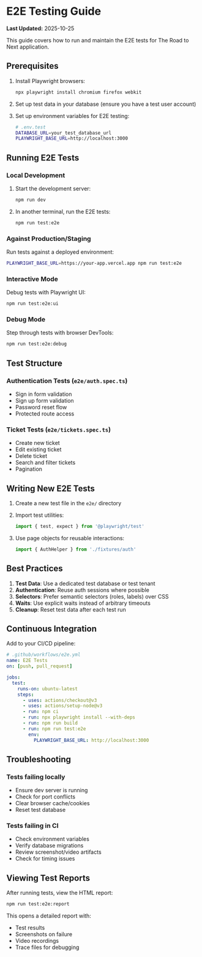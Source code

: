 # E2E Testing Guide

**Last Updated:** 2025-10-25

This guide covers how to run and maintain the E2E tests for The Road to Next application.

## Prerequisites

1. Install Playwright browsers:
   ```bash
   npx playwright install chromium firefox webkit
   ```

2. Set up test data in your database (ensure you have a test user account)

3. Set up environment variables for E2E testing:
   ```bash
   # .env.test
   DATABASE_URL=your_test_database_url
   PLAYWRIGHT_BASE_URL=http://localhost:3000
   ```

## Running E2E Tests

### Local Development

1. Start the development server:
   ```bash
   npm run dev
   ```

2. In another terminal, run the E2E tests:
   ```bash
   npm run test:e2e
   ```

### Against Production/Staging

Run tests against a deployed environment:
```bash
PLAYWRIGHT_BASE_URL=https://your-app.vercel.app npm run test:e2e
```

### Interactive Mode

Debug tests with Playwright UI:
```bash
npm run test:e2e:ui
```

### Debug Mode

Step through tests with browser DevTools:
```bash
npm run test:e2e:debug
```

## Test Structure

### Authentication Tests (`e2e/auth.spec.ts`)
- Sign in form validation
- Sign up form validation
- Password reset flow
- Protected route access

### Ticket Tests (`e2e/tickets.spec.ts`)
- Create new ticket
- Edit existing ticket
- Delete ticket
- Search and filter tickets
- Pagination

## Writing New E2E Tests

1. Create a new test file in the `e2e/` directory
2. Import test utilities:
   ```typescript
   import { test, expect } from '@playwright/test'
   ```

3. Use page objects for reusable interactions:
   ```typescript
   import { AuthHelper } from './fixtures/auth'
   ```

## Best Practices

1. **Test Data**: Use a dedicated test database or test tenant
2. **Authentication**: Reuse auth sessions where possible
3. **Selectors**: Prefer semantic selectors (roles, labels) over CSS
4. **Waits**: Use explicit waits instead of arbitrary timeouts
5. **Cleanup**: Reset test data after each test run

## Continuous Integration

Add to your CI/CD pipeline:

```yaml
# .github/workflows/e2e.yml
name: E2E Tests
on: [push, pull_request]

jobs:
  test:
    runs-on: ubuntu-latest
    steps:
      - uses: actions/checkout@v3
      - uses: actions/setup-node@v3
      - run: npm ci
      - run: npx playwright install --with-deps
      - run: npm run build
      - run: npm run test:e2e
        env:
          PLAYWRIGHT_BASE_URL: http://localhost:3000
```

## Troubleshooting

### Tests failing locally
- Ensure dev server is running
- Check for port conflicts
- Clear browser cache/cookies
- Reset test database

### Tests failing in CI
- Check environment variables
- Verify database migrations
- Review screenshot/video artifacts
- Check for timing issues

## Viewing Test Reports

After running tests, view the HTML report:
```bash
npm run test:e2e:report
```

This opens a detailed report with:
- Test results
- Screenshots on failure
- Video recordings
- Trace files for debugging
